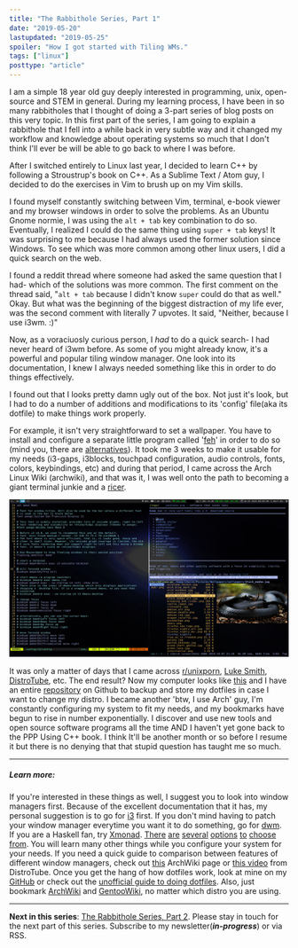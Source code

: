 ```yaml
---
title: "The Rabbithole Series, Part 1"
date: "2019-05-20"
lastupdated: "2019-05-25"
spoiler: "How I got started with Tiling WMs."
tags: ["linux"]
posttype: "article"
---
```


I am a simple 18 year old guy deeply interested in programming, unix, open-source and STEM in general. During my learning process, I have been in so many rabbitholes that I thought of doing a 3-part series of blog posts on this very topic. In this first part of the series, I am going to explain a rabbithole that I fell into a while back in very subtle way and it changed my workflow and knowledge about operating systems so much that I don't think I'll ever be will be able to go back to where I was before.

After I switched entirely to Linux last year, I decided to learn C++ by following a Stroustrup's book on C++. As a Sublime Text / Atom guy, I decided to do the exercises in Vim to brush up on my Vim skills.

I found myself constantly switching between Vim, terminal, e-book viewer and my browser windows in order to solve the problems. As an Ubuntu Gnome normie, I was using the `alt + tab` key combination to do so. Eventually, I realized I could do the same thing using `super + tab` keys! It was surprising to me because I had always used the former solution since Windows. To see which was more common among other linux users, I did a quick search on the web.

I found a reddit thread where someone had asked the same question that I had- which of the solutions was more common. The first comment on the thread said, "`alt + tab` because I didn't know `super` could do that as well." Okay. But what was the beginning of the biggest distraction of my life ever, was the second comment with literally 7 upvotes. It said, "Neither, because I use i3wm. :)"

Now, as a voraciuosly curious person, I _had_ to do a quick search- I had never heard of i3wm before. As some of you might already know, it's a powerful and popular tiling window manager. One look into its documentation, I knew I always needed something like this in order to do things effectively.

I found out that I looks pretty damn ugly out of the box. Not just it's look, but I had to do a number of additions and modifications to its 'config' file(aka its dotfile) to make things work properly.

For example, it isn't very straightforward to set a wallpaper. You have to install and configure a separate little program called '[feh](https://wiki.archlinux.org/index.php/Feh)' in order to do so (mind you, there are [alternatives](https://wiki.archlinux.org/index.php/Nitrogen)). It took me 3 weeks to make it usable for my needs (i3-gaps, i3blocks, touchpad configuration, audio controls, fonts, colors, keybindings, etc) and during that period, I came across the Arch Linux Wiki (archwiki), and that was it, I was well onto the path to becoming a giant terminal junkie and a [ricer](https://www.reddit.com/r/unixporn/wiki/themeing/dictionary#wiki_rice).

![screenshot](dotfiles-screenshot.png)

It was only a matter of days that I came across [r/unixporn](https://reddit.com/r/unixporn), [Luke Smith](https://www.youtube.com/channel/UC2eYFnH61tmytImy1mTYvhA), [DistroTube](https://www.youtube.com/channel/UCVls1GmFKf6WlTraIb_IaJg), etc. The end result? Now my computer looks like [this](https://github.com/rsapkf/dotfiles) and I have an entire [repository](https://github.com/rsapkf/dotfiles) on Github to backup and store my dotfiles in case I want to change my distro. I became another 'btw, I use Arch' guy, I'm constantly configuring my system to fit my needs, and my bookmarks have begun to rise in number exponentially. I discover and use new tools and open source software programs all the time AND I haven't yet gone back to the PPP Using C++ book. I think It'll be another month or so before I resume it but there is no denying that that stupid question has taught me so much.

---

##### Learn more:

If you're interested in these things as well, I suggest you to look into window managers first. Because of the excellent documentation that it has, my personal suggestion is to go for [i3](https://i3wm.org) first. If you don't mind having to patch your window manager everytime you want it to do something, go for [dwm](https://dwm.suckless.org). If you are a Haskell fan, try [Xmonad](https://github.com/xmonad/xmonad). [There](https://github.com/Airblader/i3) [are](https://github.com/baskerville/bspwm) [several](http://www.qtile.org/) [options](https://awesomewm.org/) [to](http://www.herbstluftwm.org/) [choose](http://openbox.org/) [from](https://www.youtube.com/playlist?list=PL5--8gKSku17lbSBHPduj4qG97qxJe0UM). You will learn many other things while you configure your system for your needs. If you need a quick guide to comparison between features of different window managers, check out [this](https://wiki.archlinux.org/index.php/Window_manager#List_of_window_managers) ArchWiki page or [this video](https://www.youtube.com/watch?v=Obzf9ppODJU) from DistroTube. Once you get the hang of how dotfiles work, look at mine on my [GitHub](https://github.com/rsapkf/dotfiles) or check out the [unofficial guide to doing dotfiles](https://dotfiles.github.io/). Also, just bookmark [ArchWiki](https://wiki.archlinux.org) and [GentooWiki](https://wiki.gentoo.org/wiki/Main_Page), no matter which distro you are using.

---

**Next in this series**: [The Rabbithole Series, Part 2](/blog/the-rabbithole-series-part-2). Please stay in touch for the next part of this series. Subscribe to my newsletter(**_in-progress_**) or via RSS.
